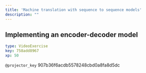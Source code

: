 ```yaml
---
title: 'Machine translation with sequence to sequence models'
description: ""
---
```


## Implementing an encoder-decoder model

```yaml
type: VideoExercise
key: 758add8967
xp: 50
```

`@projector_key`
907b36f6acdb5578248cbd0a8fa8d5dc

